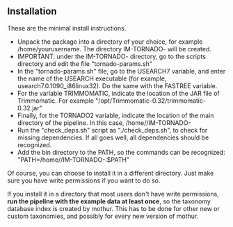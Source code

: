 ## Installation

These are the minimal install instructions. 

* Unpack the package into a directory of your choice, for example /home/yourusername. The directory IM-TORNADO-<version> will be created.
* IMPORTANT: under the IM-TORNADO-<version> directory, go to the scripts directory and edit the file "tornado-params.sh"
* In the "tornado-params.sh" file, go to the USEARCH7 variable, and enter the name of the USEARCH executable (for example, usearch7.0.1090_i86linux32). Do the same with the FASTREE variable.
* For the variable TRIMMOMATIC, indicate the location of the JAR file of Trimmomatic. For example "/opt/Trimmomatic-0.32/trimmomatic-0.32.jar"
* Finally, for the TORNADO2 variable, indicate the location of the main directory of the pipeline. In this case, /home/<yourusername>/IM-TORNADO-<version>
* Run the "check_deps.sh" script as "./check_deps.sh", to check for missing dependencies. If all goes well, all dependencies should be recognized.
* Add the bin directory to the PATH, so the commands can be recognized: "PATH=/home/<yourusername>/IM-TORNADO-<version>:$PATH"

Of course, you can choose to install it in a different directory. Just make sure you have write permissions if you want to do so.

If you install it in a directory that most users don't have write permissions, **run the pipeline with the example data at least once**, so the taxonomy database index is created by mothur. This has to be done for other new or custom taxonomies, and possibly for every new version of mothur.